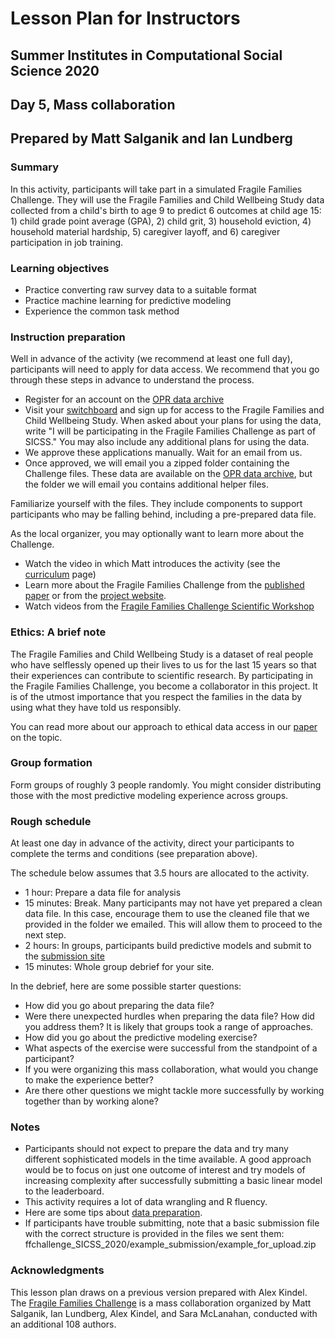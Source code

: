 # Lesson Plan for Instructors
## Summer Institutes in Computational Social Science 2020
## Day 5, Mass collaboration
## Prepared by Matt Salganik and Ian Lundberg

### Summary

In this activity, participants will take part in a simulated Fragile Families Challenge.  They will use the Fragile Families and Child Wellbeing Study data collected from a child's birth to age 9 to predict 6 outcomes at child age 15: 1) child grade point average (GPA), 2) child grit, 3) household eviction, 4) household material hardship, 5) caregiver layoff, and 6) caregiver participation in job training.

### Learning objectives

- Practice converting raw survey data to a suitable format
- Practice machine learning for predictive modeling
- Experience the common task method

### Instruction preparation

Well in advance of the activity (we recommend at least one full day), participants will need to apply for data access. We recommend that you go through these steps in advance to understand the process.

- Register for an account on the [OPR data archive](https://opr.princeton.edu/archive/restricted/Default.aspx)
- Visit your [switchboard](https://opr.princeton.edu/archive/restricted/Switchboard.aspx) and sign up for access to the Fragile Families and Child Wellbeing Study. When asked about your plans for using the data, write "I will be participating in the Fragile Families Challenge as part of SICSS." You may also include any additional plans for using the data.
- We approve these applications manually. Wait for an email from us.
- Once approved, we will email you a zipped folder containing the Challenge files. These data are available on the [OPR data archive](https://opr.princeton.edu/archive/restricted/Default.aspx), but the folder we will email you contains additional helper files.

Familiarize yourself with the files. They include components to support participants who may be falling behind, including a pre-prepared data file.

As the local organizer, you may optionally want to learn more about the Challenge.

- Watch the video in which Matt introduces the activity (see the [curriculum](https://compsocialscience.github.io/summer-institute/curriculum) page)
- Learn more about the Fragile Families Challenge from the [published paper](https://doi.org/10.1073/pnas.1915006117) or from the [project website](http://www.fragilefamilieschallenge.org/).
- Watch videos from the [Fragile Families Challenge Scientific Workshop](https://www.youtube.com/channel/UCjluzrRT8fqXCx3qHjQAb5A)

### Ethics: A brief note

The Fragile Families and Child Wellbeing Study is a dataset of real people who have selflessly opened up their lives to us for the last 15 years so that their experiences can contribute to scientific research. By participating in the Fragile Families Challenge, you become a collaborator in this project. It is of the utmost importance that you respect the families in the data by using what they have told us responsibly.

You can read more about our approach to ethical data access in our [paper](https://doi.org/10.1177%2F2378023118813023) on the topic.

### Group formation

Form groups of roughly 3 people randomly. You might consider distributing those with the most predictive modeling experience across groups.

### Rough schedule

At least one day in advance of the activity, direct your participants to complete the terms and conditions (see preparation above).

The schedule below assumes that 3.5 hours are allocated to the activity.

- 1 hour: Prepare a data file for analysis
- 15 minutes: Break. Many participants may not have yet prepared a clean data file. In this case, encourage them to use the cleaned file that we provided in the folder we emailed. This will allow them to proceed to the next step.
- 2 hours: In groups, participants build predictive models and submit to the [submission site](https://codalab.fragilefamilieschallenge.org/competitions/28)
- 15 minutes: Whole group debrief for your site.

In the debrief, here are some possible starter questions:

- How did you go about preparing the data file?
- Were there unexpected hurdles when preparing the data file? How did you address them? It is likely that groups took a range of approaches.
- How did you go about the predictive modeling exercise?
- What aspects of the exercise were successful from the standpoint of a participant?
- If you were organizing this mass collaboration, what would you change to make the experience better?
- Are there other questions we might tackle more successfully by working together than by working alone?

### Notes

- Participants should not expect to prepare the data and try many different sophisticated models in the time available. A good approach would be to focus on just one outcome of interest and try models of increasing complexity after successfully submitting a basic linear model to the leaderboard.
- This activity requires a lot of data wrangling and R fluency.
- Here are some tips about [data preparation](https://github.com/compsocialscience/summer-institute/blob/master/2020/materials/day5-mass-collaboration/activity/SICSS_FFC_datacleaning_tips.pdf).
- If participants have trouble submitting, note that a basic submission file with the correct structure is provided in the files we sent them: ffchallenge_SICSS_2020/example_submission/example_for_upload.zip


### Acknowledgments

This lesson plan draws on a previous version prepared with Alex Kindel. The [Fragile Families Challenge](https://doi.org/10.1073/pnas.1915006117) is a mass collaboration organized by Matt Salganik, Ian Lundberg, Alex Kindel, and Sara McLanahan, conducted with an additional 108 authors.
